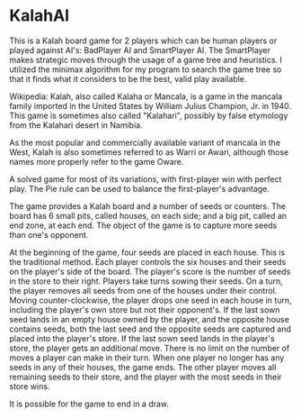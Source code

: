 # KalahAI

This is a Kalah board game for 2 players which can be human players or played against AI's: BadPlayer AI and SmartPlayer AI. The SmartPlayer makes strategic moves through the usage of a game tree and heuristics. I utilized the minimax algorithm for my program to search the game tree so that it finds what it considers to be the best, valid play available. 







Wikipedia:
Kalah, also called Kalaha or Mancala, is a game in the mancala family imported in the United States by William Julius Champion, Jr. in 1940. This game is sometimes also called "Kalahari", possibly by false etymology from the Kalahari desert in Namibia.

As the most popular and commercially available variant of mancala in the West, Kalah is also sometimes referred to as Warri or Awari, although those names more properly refer to the game Oware.

A solved game for most of its variations, with first-player win with perfect play. The Pie rule can be used to balance the first-player's advantage.

The game provides a Kalah board and a number of seeds or counters. The board has 6 small pits, called houses, on each side; and a big pit, called an end zone, at each end. The object of the game is to capture more seeds than one's opponent.

At the beginning of the game, four seeds are placed in each house. This is the traditional method. Each player controls the six houses and their seeds on the player's side of the board. The player's score is the number of seeds in the store to their right. Players take turns sowing their seeds. On a turn, the player removes all seeds from one of the houses under their control. Moving counter-clockwise, the player drops one seed in each house in turn, including the player's own store but not their opponent's. If the last sown seed lands in an empty house owned by the player, and the opposite house contains seeds, both the last seed and the opposite seeds are captured and placed into the player's store. If the last sown seed lands in the player's store, the player gets an additional move. There is no limit on the number of moves a player can make in their turn. When one player no longer has any seeds in any of their houses, the game ends. The other player moves all remaining seeds to their store, and the player with the most seeds in their store wins.

It is possible for the game to end in a draw.
